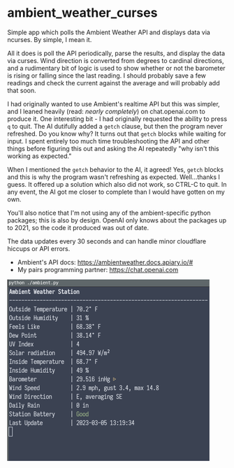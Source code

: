 # ambient_weather_curses
Simple app which polls the Ambient Weather API and displays data via ncurses. By simple, I mean it. 

All it does is poll the API periodically, parse the results, and display the data via curses. Wind direction is converted from degrees to cardinal directions, and a rudimentary bit of logic is used to show whether or not the barometer is rising or falling since the last reading. I should probably save a few readings and check the current against the average and will probably add that soon.

I had originally wanted to use Ambient's realtime API but this was simpler, and I leaned heavily (read: _nearly completely_) on chat.openai.com to produce it. One interesting bit - I had originally requested the ability to press `q` to quit. The AI dutifully added a `getch` clause, but then the program never refreshed. Do you know why? It turns out that `getch` blocks while waiting for input. I spent entirely too much time  troubleshooting the API and other things before figuring this out and asking the AI repeatedly "why isn't this working as expected." 

When I mentioned the `getch` behavior to the AI, it agreed! Yes, `getch` blocks and this is why the program wasn't refreshing as expected. Well...thanks I guess. It offered up a solution which also did not work,  so CTRL-C to quit.  In any event, the AI got me closer to complete than I would have gotten on my own.

You'll also notice that I'm not using any of the ambient-specific python packages; this is also by design. OpenAI only knows about the packages up to 2021, so the code it produced was out of date. 

The data updates every 30 seconds and can handle minor cloudflare hiccups or API errors.

* Ambient's API docs: https://ambientweather.docs.apiary.io/#
* My pairs programming partner: https://chat.openai.com

![screenshot](screenshot.png)

 
